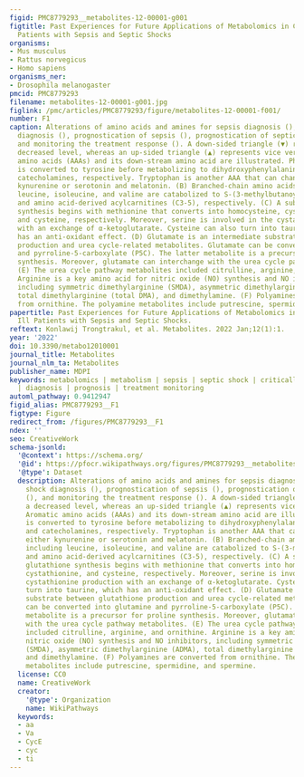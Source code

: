 ```yaml
---
figid: PMC8779293__metabolites-12-00001-g001
figtitle: Past Experiences for Future Applications of Metabolomics in Critically Ill
  Patients with Sepsis and Septic Shocks
organisms:
- Mus musculus
- Rattus norvegicus
- Homo sapiens
organisms_ner:
- Drosophila melanogaster
pmcid: PMC8779293
filename: metabolites-12-00001-g001.jpg
figlink: /pmc/articles/PMC8779293/figure/metabolites-12-00001-f001/
number: F1
caption: Alterations of amino acids and amines for sepsis diagnosis (), septic shock
  diagnosis (), prognostication of sepsis (), prognostication of septic shock (),
  and monitoring the treatment response (). A down-sided triangle (▼) represents a
  decreased level, whereas an up-sided triangle (▲) represents vice versa. (A) Aromatic
  amino acids (AAAs) and its down-stream amino acid are illustrated. Phenylalanine
  is converted to tyrosine before metabolizing to dihydroxyphenylalanine (DOPA) and
  catecholamines, respectively. Tryptophan is another AAA that can change to either
  kynurenine or serotonin and melatonin. (B) Branched-chain amino acids (BCAAs) including
  leucine, isoleucine, and valine are catabolized to S-(3-methylbutanoyl)-dihydrolipoamide-E
  and amino acid-derived acylcarnitines (C3-5), respectively. (C) A substrate of glutathione
  synthesis begins with methionine that converts into homocysteine, cystathionine,
  and cysteine, respectively. Moreover, serine is involved in the cystathionine production
  with an exchange of α-ketoglutarate. Cysteine can also turn into taurine, which
  has an anti-oxidant effect. (D) Glutamate is an intermediate substrate between glutathione
  production and urea cycle-related metabolites. Glutamate can be converted into glutamine
  and pyrroline-5-carboxylate (P5C). The latter metabolite is a precursor for proline
  synthesis. Moreover, glutamate can interchange with the urea cycle pathway metabolites.
  (E) The urea cycle pathway metabolites included citrulline, arginine, and ornithine.
  Arginine is a key amino acid for nitric oxide (NO) synthesis and NO inhibitors,
  including symmetric dimethylarginine (SMDA), asymmetric dimethylarginine (ADMA),
  total dimethylarginine (total DMA), and dimethylamine. (F) Polyamines are converted
  from ornithine. The polyamine metabolites include putrescine, spermidine, and spermine.
papertitle: Past Experiences for Future Applications of Metabolomics in Critically
  Ill Patients with Sepsis and Septic Shocks.
reftext: Konlawij Trongtrakul, et al. Metabolites. 2022 Jan;12(1):1.
year: '2022'
doi: 10.3390/metabo12010001
journal_title: Metabolites
journal_nlm_ta: Metabolites
publisher_name: MDPI
keywords: metabolomics | metabolism | sepsis | septic shock | critically ill patients
  | diagnosis | prognosis | treatment monitoring
automl_pathway: 0.9412947
figid_alias: PMC8779293__F1
figtype: Figure
redirect_from: /figures/PMC8779293__F1
ndex: ''
seo: CreativeWork
schema-jsonld:
  '@context': https://schema.org/
  '@id': https://pfocr.wikipathways.org/figures/PMC8779293__metabolites-12-00001-g001.html
  '@type': Dataset
  description: Alterations of amino acids and amines for sepsis diagnosis (), septic
    shock diagnosis (), prognostication of sepsis (), prognostication of septic shock
    (), and monitoring the treatment response (). A down-sided triangle (▼) represents
    a decreased level, whereas an up-sided triangle (▲) represents vice versa. (A)
    Aromatic amino acids (AAAs) and its down-stream amino acid are illustrated. Phenylalanine
    is converted to tyrosine before metabolizing to dihydroxyphenylalanine (DOPA)
    and catecholamines, respectively. Tryptophan is another AAA that can change to
    either kynurenine or serotonin and melatonin. (B) Branched-chain amino acids (BCAAs)
    including leucine, isoleucine, and valine are catabolized to S-(3-methylbutanoyl)-dihydrolipoamide-E
    and amino acid-derived acylcarnitines (C3-5), respectively. (C) A substrate of
    glutathione synthesis begins with methionine that converts into homocysteine,
    cystathionine, and cysteine, respectively. Moreover, serine is involved in the
    cystathionine production with an exchange of α-ketoglutarate. Cysteine can also
    turn into taurine, which has an anti-oxidant effect. (D) Glutamate is an intermediate
    substrate between glutathione production and urea cycle-related metabolites. Glutamate
    can be converted into glutamine and pyrroline-5-carboxylate (P5C). The latter
    metabolite is a precursor for proline synthesis. Moreover, glutamate can interchange
    with the urea cycle pathway metabolites. (E) The urea cycle pathway metabolites
    included citrulline, arginine, and ornithine. Arginine is a key amino acid for
    nitric oxide (NO) synthesis and NO inhibitors, including symmetric dimethylarginine
    (SMDA), asymmetric dimethylarginine (ADMA), total dimethylarginine (total DMA),
    and dimethylamine. (F) Polyamines are converted from ornithine. The polyamine
    metabolites include putrescine, spermidine, and spermine.
  license: CC0
  name: CreativeWork
  creator:
    '@type': Organization
    name: WikiPathways
  keywords:
  - aa
  - Va
  - CycE
  - cyc
  - ti
---
```

